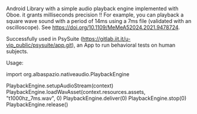 Android Library with a simple audio playback engine implemented with Oboe.
it grants milliseconds precision !!
For example, you can playback a square wave sound with a period of 14ms using a 7ms file (validated with an oscilloscope). 
See https://doi.org/10.1109/MeMeA52024.2021.9478724.

Successfully used in PsySuite (https://gitlab.iit.it/u-vip_public/psysuite/app.git), an App to run behavioral tests on human subjects.

Usage:

import org.albaspazio.nativeaudio.PlaybackEngine

PlaybackEngine.setupAudioStream(context)
PlaybackEngine.loadWavAsset(context.resources.assets, "t1000hz_7ms.wav", 0)
PlaybackEngine.deliver(0)
PlaybackEngine.stop(0)
PlaybackEngine.release()
